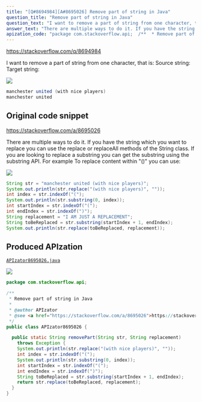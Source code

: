 ```yaml
---
title: "[Q#8694984][A#8695026] Remove part of string in Java"
question_title: "Remove part of string in Java"
question_text: "I want to remove a part of string from one character, that is: Source string: Target string:"
answer_text: "There are multiple ways to do it. If you have the string which you want to replace you can use the replace or replaceAll methods of the String class. If you are looking to replace a substring you can get the substring using the substring API. For example To replace content within \"()\" you can use:"
apization_code: "package com.stackoverflow.api;  /**  * Remove part of string in Java  *  * @author APIzator  * @see <a href=\"https://stackoverflow.com/a/8695026\">https://stackoverflow.com/a/8695026</a>  */ public class APIzator8695026 {    public static String removePart(String str, String replacement)     throws Exception {     System.out.println(str.replace(\"(with nice players)\", \"\"));     int index = str.indexOf(\"(\");     System.out.println(str.substring(0, index));     int startIndex = str.indexOf(\"(\");     int endIndex = str.indexOf(\")\");     String toBeReplaced = str.substring(startIndex + 1, endIndex);     return str.replace(toBeReplaced, replacement);   } }"
---
```


https://stackoverflow.com/q/8694984

I want to remove a part of string from one character, that is:
Source string:
Target string:


<div class="code-logo"><img src="/stackoverflow.png" /></div>

```java
manchester united (with nice players)
manchester united
```


## Original code snippet

https://stackoverflow.com/a/8695026

There are multiple ways to do it. If you have the string which you want to replace you can use the replace or replaceAll methods of the String class. If you are looking to replace a substring you can get the substring using the substring API.
For example
To replace content within &quot;()&quot; you can use:

<div class="code-logo"><img src="/stackoverflow.png" /></div>

```java
String str = "manchester united (with nice players)";
System.out.println(str.replace("(with nice players)", ""));
int index = str.indexOf("(");
System.out.println(str.substring(0, index));
int startIndex = str.indexOf("(");
int endIndex = str.indexOf(")");
String replacement = "I AM JUST A REPLACEMENT";
String toBeReplaced = str.substring(startIndex + 1, endIndex);
System.out.println(str.replace(toBeReplaced, replacement));
```

## Produced APIzation

[`APIzator8695026.java`](https://github.com/pasqualesalza/apization-temp-data/raw/master/search/APIzator8695026.java)

<div class="code-logo"><img src="/apizator.png" /></div>

```java
package com.stackoverflow.api;

/**
 * Remove part of string in Java
 *
 * @author APIzator
 * @see <a href="https://stackoverflow.com/a/8695026">https://stackoverflow.com/a/8695026</a>
 */
public class APIzator8695026 {

  public static String removePart(String str, String replacement)
    throws Exception {
    System.out.println(str.replace("(with nice players)", ""));
    int index = str.indexOf("(");
    System.out.println(str.substring(0, index));
    int startIndex = str.indexOf("(");
    int endIndex = str.indexOf(")");
    String toBeReplaced = str.substring(startIndex + 1, endIndex);
    return str.replace(toBeReplaced, replacement);
  }
}

```